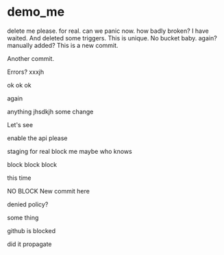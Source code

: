 # demo_me
delete me please. for real. can we panic now. how badly broken? I have waited. And deleted some triggers. This is unique. No bucket baby. again? manually added? This is a new commit.

Another commit.

Errors? xxxjh

ok ok ok 

again

anything
jhsdkjh
some change

Let's see

enable the api please

staging for real
block me maybe who knows

block block block

this time

NO BLOCK
New commit here

denied policy?

some thing

github is blocked

did it propagate
